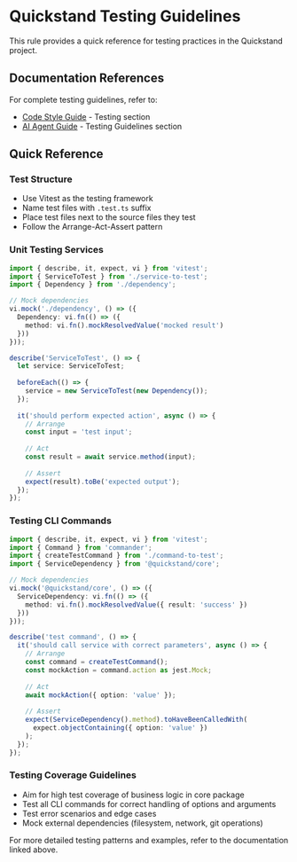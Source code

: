 # Quickstand Testing Guidelines

This rule provides a quick reference for testing practices in the Quickstand project.

## Documentation References

For complete testing guidelines, refer to:
- [Code Style Guide](../../docs/code-style-guide.md) - Testing section
- [AI Agent Guide](../../docs/ai-agent-guide.md) - Testing Guidelines section

## Quick Reference

### Test Structure

- Use Vitest as the testing framework
- Name test files with `.test.ts` suffix
- Place test files next to the source files they test
- Follow the Arrange-Act-Assert pattern

### Unit Testing Services

```typescript
import { describe, it, expect, vi } from 'vitest';
import { ServiceToTest } from './service-to-test';
import { Dependency } from './dependency';

// Mock dependencies
vi.mock('./dependency', () => ({
  Dependency: vi.fn(() => ({
    method: vi.fn().mockResolvedValue('mocked result')
  }))
}));

describe('ServiceToTest', () => {
  let service: ServiceToTest;
  
  beforeEach(() => {
    service = new ServiceToTest(new Dependency());
  });
  
  it('should perform expected action', async () => {
    // Arrange
    const input = 'test input';
    
    // Act
    const result = await service.method(input);
    
    // Assert
    expect(result).toBe('expected output');
  });
});
```

### Testing CLI Commands

```typescript
import { describe, it, expect, vi } from 'vitest';
import { Command } from 'commander';
import { createTestCommand } from './command-to-test';
import { ServiceDependency } from '@quickstand/core';

// Mock dependencies
vi.mock('@quickstand/core', () => ({
  ServiceDependency: vi.fn(() => ({
    method: vi.fn().mockResolvedValue({ result: 'success' })
  }))
}));

describe('test command', () => {
  it('should call service with correct parameters', async () => {
    // Arrange
    const command = createTestCommand();
    const mockAction = command.action as jest.Mock;
    
    // Act
    await mockAction({ option: 'value' });
    
    // Assert
    expect(ServiceDependency().method).toHaveBeenCalledWith(
      expect.objectContaining({ option: 'value' })
    );
  });
});
```

### Testing Coverage Guidelines

- Aim for high test coverage of business logic in core package
- Test all CLI commands for correct handling of options and arguments
- Test error scenarios and edge cases
- Mock external dependencies (filesystem, network, git operations)

For more detailed testing patterns and examples, refer to the documentation linked above. 